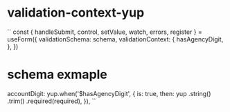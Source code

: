 # validation-context-yup

``
  const { handleSubmit, control, setValue, watch, errors, register } = useForm({
    validationSchema: schema,
    validationContext: {
      hasAgencyDigit,
    },
  })
  
  
  
  
 # schema exmaple
 
 accountDigit: yup.when('$hasAgencyDigit', {
    is: true,
    then: yup
      .string()
      .trim()
      .required(required),
  }),
`` 
